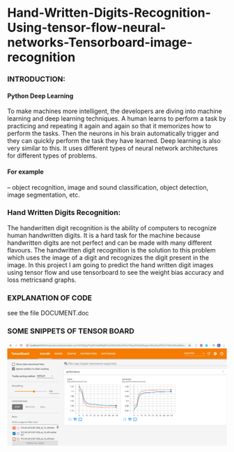 # Hand-Written-Digits-Recognition-Using-tensor-flow-neural-networks-Tensorboard-image-recognition

<h3>INTRODUCTION:</h3>
<h4>Python Deep Learning </h4>
To make machines more intelligent, the developers are diving into machine learning and deep learning techniques. A human learns to perform a task by practicing and repeating it again and again so that it memorizes how to perform the tasks. Then the neurons in his brain automatically trigger and they can quickly perform the task they have learned. Deep learning is also very similar to this. It uses different types of neural network architectures for different types of problems.
 <h4>For example</h4> – object recognition, image and sound classification, object detection, image segmentation, etc.
<h3>Hand Written Digits Recognition:</h3>
The handwritten digit recognition is the ability of computers to recognize human handwritten digits. It is a hard task for the machine because handwritten digits are not perfect and can be made with many different flavours. The handwritten digit recognition is the solution to this problem which uses the image of a digit and recognizes the digit present in the image.
In this project I am going to predict the hand written digit images using tensor flow and use tensorboard to see the weight bias accuracy and loss metricsand graphs.

<h3>EXPLANATION OF CODE</h3>

see the file DOCUMENT.doc

<h3>SOME SNIPPETS OF TENSOR BOARD</h3>
<img src="img/101.PNG">
